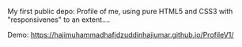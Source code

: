 My first public depo:
Profile of me, using pure HTML5 and CSS3 with "responsivenes" to an extent....

Demo: https://hajimuhammadhafidzuddinhajiumar.github.io/ProfileV1/